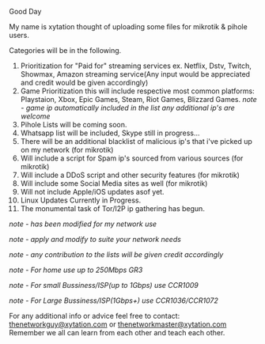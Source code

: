 Good Day

My name is xytation thought of uploading some files for mikrotik & pihole users.

Categories will be in the following.

1. Prioritization for "Paid for" streaming services ex. Netflix, Dstv, Twitch, Showmax, Amazon streaming service(Any input would be appreciated and credit would be given accordingly)
2. Game Prioritization this will include respective most common platforms: Playstaion, Xbox, Epic Games, Steam, Riot Games, Blizzard Games. *note - game ip automatically included in the list any additional ip's are welcome*
3. Pihole Lists will be coming soon.
4. Whatsapp list will be included, Skype still in progress...
5. There will be an additional blacklist of malicious ip's that i've picked up on my network (for mikrotik)
6. Will include a script for Spam ip's sourced from various sources (for mikrotik)
7. Will include a DDoS script and other security features (for mikrotik)
8. Will include some Social Media sites as well (for mikrotik)
9. Will not include Apple/iOS updates asof yet.
10. Linux Updates Currently in Progress.
11. The monumental task of Tor/I2P ip gathering has begun.

*note - has been modified for my network use*

*note - apply and modify to suite your network needs*

*note - any contribution to the lists will be given credit accordingly*

*note - For home use up to 250Mbps GR3*

*note - For small Bussiness/ISP(up to 1Gbps) use CCR1009*

*note - For Large Bussiness/ISP(1Gbps+) use CCR1036/CCR1072*

For any additional info or advice feel free to contact: thenetworkguy@xytation.com or thenetworkmaster@xytation.com
Remember we all can learn from each other and teach each other.
